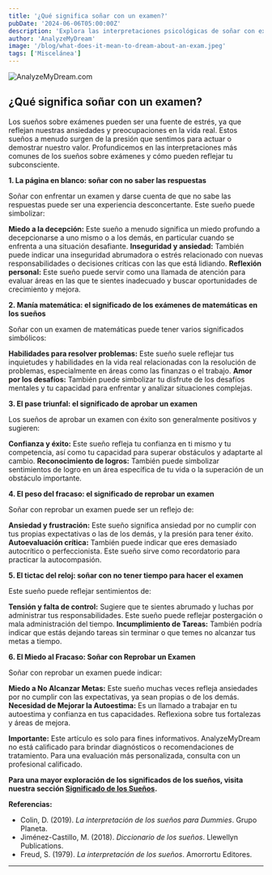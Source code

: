 ```yaml
---
title: '¿Qué significa soñar con un examen?'
pubDate: '2024-06-06T05:00:00Z'
description: 'Explora las interpretaciones psicológicas de soñar con exámenes, desde la ansiedad hasta la autoevaluación, y cómo estos sueños reflejan tus miedos y expectativas.'
author: 'AnalyzeMyDream'
image: '/blog/what-does-it-mean-to-dream-about-an-exam.jpeg'
tags: ['Miscelánea']
---
```


![AnalyzeMyDream.com](/blog/what-does-it-mean-to-dream-about-an-exam.jpeg)

## ¿Qué significa soñar con un examen?

Los sueños sobre exámenes pueden ser una fuente de estrés, ya que reflejan nuestras ansiedades y preocupaciones en la vida real. Estos sueños a menudo surgen de la presión que sentimos para actuar o demostrar nuestro valor. Profundicemos en las interpretaciones más comunes de los sueños sobre exámenes y cómo pueden reflejar tu subconsciente. 

**1. La página en blanco: soñar con no saber las respuestas**

Soñar con enfrentar un examen y darse cuenta de que no sabe las respuestas puede ser una experiencia desconcertante. Este sueño puede simbolizar:

**Miedo a la decepción:** Este sueño a menudo significa un miedo profundo a decepcionarse a uno mismo o a los demás, en particular cuando se enfrenta a una situación desafiante.
**Inseguridad y ansiedad:** También puede indicar una inseguridad abrumadora o estrés relacionado con nuevas responsabilidades o decisiones críticas con las que está lidiando.
**Reflexión personal:** Este sueño puede servir como una llamada de atención para evaluar áreas en las que te sientes inadecuado y buscar oportunidades de crecimiento y mejora.

**2. Manía matemática: el significado de los exámenes de matemáticas en los sueños**

Soñar con un examen de matemáticas puede tener varios significados simbólicos:

**Habilidades para resolver problemas:** Este sueño suele reflejar tus inquietudes y habilidades en la vida real relacionadas con la resolución de problemas, especialmente en áreas como las finanzas o el trabajo.
**Amor por los desafíos:** También puede simbolizar tu disfrute de los desafíos mentales y tu capacidad para enfrentar y analizar situaciones complejas.

**3. El pase triunfal: el significado de aprobar un examen**

Los sueños de aprobar un examen con éxito son generalmente positivos y sugieren:

**Confianza y éxito:** Este sueño refleja tu confianza en ti mismo y tu competencia, así como tu capacidad para superar obstáculos y adaptarte al cambio.
**Reconocimiento de logros:** También puede simbolizar sentimientos de logro en un área específica de tu vida o la superación de un obstáculo importante.

**4. El peso del fracaso: el significado de reprobar un examen**

Soñar con reprobar un examen puede ser un reflejo de:

**Ansiedad y frustración:** Este sueño significa ansiedad por no cumplir con tus propias expectativas o las de los demás, y la presión para tener éxito.
**Autoevaluación crítica:** También puede indicar que eres demasiado autocrítico o perfeccionista. Este sueño sirve como recordatorio para practicar la autocompasión.

**5. El tictac del reloj: soñar con no tener tiempo para hacer el examen**

Este sueño puede reflejar sentimientos de:

**Tensión y falta de control:** Sugiere que te sientes abrumado y luchas por administrar tus responsabilidades. Este sueño puede reflejar postergación o mala administración del tiempo.
**Incumplimiento de Tareas:** También podría indicar que estás dejando tareas sin terminar o que temes no alcanzar tus metas a tiempo.

**6. El Miedo al Fracaso: Soñar con Reprobar un Examen**

Soñar con reprobar un examen puede indicar:

**Miedo a No Alcanzar Metas:** Este sueño muchas veces refleja ansiedades por no cumplir con las expectativas, ya sean propias o de los demás.
**Necesidad de Mejorar la Autoestima:** Es un llamado a trabajar en tu autoestima y confianza en tus capacidades. Reflexiona sobre tus fortalezas y áreas de mejora.

**Importante:** Este artículo es solo para fines informativos. AnalyzeMyDream no está calificado para brindar diagnósticos o recomendaciones de tratamiento. Para una evaluación más personalizada, consulta con un profesional calificado.

**Para una mayor exploración de los significados de los sueños, visita nuestra sección [Significado de los Sueños](#).**

**Referencias:**

* Colin, D. (2019). *La interpretación de los sueños para Dummies*. Grupo Planeta.
* Jiménez-Castillo, M. (2018). *Diccionario de los sueños*. Llewellyn Publications.
* Freud, S. (1979). *La interpretación de los sueños*. Amorrortu Editores.

---